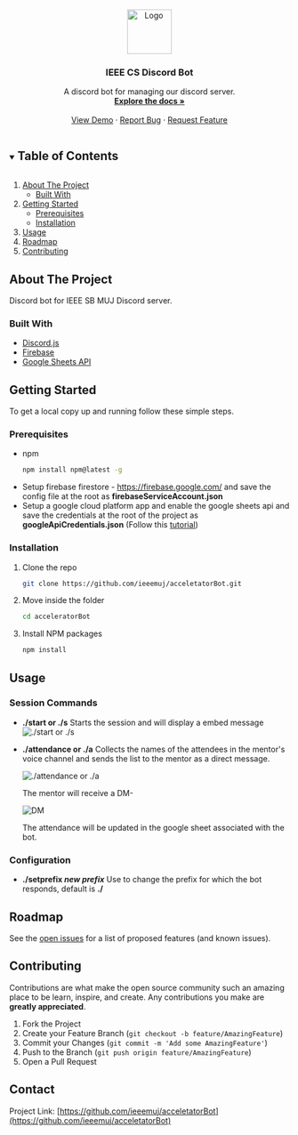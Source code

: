 <!--
*** Thanks for checking out the Best-README-Template. If you have a suggestion
*** that would make this better, please fork the repo and create a pull request
*** or simply open an issue with the tag "enhancement".
*** Thanks again! Now go create something AMAZING! :D
***
***
***
*** To avoid retyping too much info. Do a search and replace for the following:
*** ieeemuj, acceletatorBot, twitter_handle, email, IEEE CS Discord Bot, A discord bot for managing our discord server.
-->

<!-- PROJECT SHIELDS -->
<!--
*** I'm using markdown "reference style" links for readability.
*** Reference links are enclosed in brackets [ ] instead of parentheses ( ).
*** See the bottom of this document for the declaration of the reference variables
*** for contributors-url, forks-url, etc. This is an optional, concise syntax you may use.
*** https://www.markdownguide.org/basic-syntax/#reference-style-links
-->

<!-- [![Contributors][contributors-shield]][contributors-url]
[![Forks][forks-shield]][forks-url]
[![Stargazers][stars-shield]][stars-url]
[![Issues][issues-shield]][issues-url]
[![MIT License][license-shield]][license-url]
[![LinkedIn][linkedin-shield]][linkedin-url] -->

<!-- PROJECT LOGO -->
<br />
<p align="center">
  <a href="https://github.com/ieeemuj/acceletatorBot">
    <img src="https://i.imgur.com/kKe9hzu.jpg" alt="Logo" width="80" height="80">
  </a>

  <h3 align="center">IEEE CS Discord Bot</h3>

  <p align="center">
    A discord bot for managing our discord server.
    <br />
    <a href="https://github.com/ieeemuj/acceletatorBot"><strong>Explore the docs »</strong></a>
    <br />
    <br />
    <a href="https://github.com/ieeemuj/acceletatorBot">View Demo</a>
    ·
    <a href="https://github.com/ieeemuj/acceletatorBot/issues">Report Bug</a>
    ·
    <a href="https://github.com/ieeemuj/acceletatorBot/issues">Request Feature</a>
  </p>
</p>

<!-- TABLE OF CONTENTS -->
<details open="open">
  <summary><h2 style="display: inline-block">Table of Contents</h2></summary>
  <ol>
    <li>
      <a href="#about-the-project">About The Project</a>
      <ul>
        <li><a href="#built-with">Built With</a></li>
      </ul>
    </li>
    <li>
      <a href="#getting-started">Getting Started</a>
      <ul>
        <li><a href="#prerequisites">Prerequisites</a></li>
        <li><a href="#installation">Installation</a></li>
      </ul>
    </li>
    <li><a href="#usage">Usage</a></li>
    <li><a href="#roadmap">Roadmap</a></li>
    <li><a href="#contributing">Contributing</a></li>
    <!-- <li><a href="#license">License</a></li> -->
    <!-- <li><a href="#contact">Contact</a></li> -->
    <!-- <li><a href="#acknowledgements">Acknowledgements</a></li> -->
  </ol>
</details>

<!-- ABOUT THE PROJECT -->

## About The Project

Discord bot for IEEE SB MUJ Discord server.

### Built With

- [Discord.js](https://discord.js.org/#/)
- [Firebase](https://firebase.google.com/)
- [Google Sheets API](https://developers.google.com/sheets/api/)

<!-- GETTING STARTED -->

## Getting Started

To get a local copy up and running follow these simple steps.

### Prerequisites

- npm
  ```sh
  npm install npm@latest -g
  ```
- Setup firebase firestore - https://firebase.google.com/ and save the config file at the root as **firebaseServiceAccount.json**
- Setup a google cloud platform app and enable the google sheets api and save the credentials at the root of the project as **googleApiCredentials.json** (Follow this [tutorial](https://www.youtube.com/watch?v=PFJNJQCU_lo))

### Installation

1. Clone the repo
   ```sh
   git clone https://github.com/ieeemuj/acceletatorBot.git
   ```
2. Move inside the folder
   ```sh
   cd acceleratorBot
   ```
3. Install NPM packages
   ```sh
   npm install
   ```

<!-- USAGE EXAMPLES -->

## Usage

### Session Commands

- **./start or ./s**
  Starts the session and will display a embed message
  ![./start or ./s](https://i.imgur.com/pAyJwDZ.jpg)

- **./attendance or ./a**
  Collects the names of the attendees in the mentor's voice channel and sends the list to the mentor as a direct message.

  ![./attendance or ./a](https://i.imgur.com/OOUw7Mq.jpg)

  The mentor will receive a DM-

  ![DM](https://i.imgur.com/LHhdwjj.jpg)

  The attendance will be updated in the google sheet associated with the bot.

### Configuration

- **./setprefix _new prefix_**
  Use to change the prefix for which the bot responds, default is **./**

<!-- ROADMAP -->

## Roadmap

See the [open issues](https://github.com/ieeemuj/acceletatorBot/issues) for a list of proposed features (and known issues).

<!-- CONTRIBUTING -->

## Contributing

Contributions are what make the open source community such an amazing place to be learn, inspire, and create. Any contributions you make are **greatly appreciated**.

1. Fork the Project
2. Create your Feature Branch (`git checkout -b feature/AmazingFeature`)
3. Commit your Changes (`git commit -m 'Add some AmazingFeature'`)
4. Push to the Branch (`git push origin feature/AmazingFeature`)
5. Open a Pull Request

<!-- LICENSE -->

<!-- ## License

Distributed under the MIT License. See `LICENSE` for more information. -->

<!-- CONTACT -->

## Contact

Project Link: [https://github.com/ieeemuj/acceletatorBot](https://github.com/ieeemuj/acceletatorBot)

<!-- ACKNOWLEDGEMENTS -->
<!--
## Acknowledgements

- []()
- []()
- []() -->

<!-- MARKDOWN LINKS & IMAGES -->
<!-- https://www.markdownguide.org/basic-syntax/#reference-style-links -->

[contributors-shield]: https://img.shields.io/github/contributors/ieeemuj/repo.svg?style=for-the-badge
[contributors-url]: https://github.com/ieeemuj/repo/graphs/contributors
[forks-shield]: https://img.shields.io/github/forks/ieeemuj/repo.svg?style=for-the-badge
[forks-url]: https://github.com/ieeemuj/repo/network/members
[stars-shield]: https://img.shields.io/github/stars/ieeemuj/repo.svg?style=for-the-badge
[stars-url]: https://github.com/ieeemuj/repo/stargazers
[issues-shield]: https://img.shields.io/github/issues/ieeemuj/repo.svg?style=for-the-badge
[issues-url]: https://github.com/ieeemuj/repo/issues
[license-shield]: https://img.shields.io/github/license/ieeemuj/repo.svg?style=for-the-badge
[license-url]: https://github.com/ieeemuj/repo/blob/master/LICENSE.txt
[linkedin-shield]: https://img.shields.io/badge/-LinkedIn-black.svg?style=for-the-badge&logo=linkedin&colorB=555
[linkedin-url]: https://linkedin.com/in/ieeemuj
